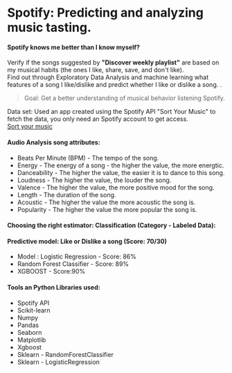 # Spotify: Predicting and analyzing music tasting.  

#### Spotify knows me better than I know myself? <br />

Verify if the songs suggested by **"Discover weekly playlist"** are based on my musical habits (the ones I like, share, save, and don't like). <br />
Find out through Exploratory Data Analysis and machine learning what features of a song I like/dislike and predict whether I like or dislike a song. .<br />
 
> Goal: Get a better understanding of musical behavior listening Spotify.<br />
  
Data set: Used an app created using the Spotify API "Sort Your Music" to fetch the data, you only need an Spotify account to get access. <br />
[Sort your music](http://sortyourmusic.playlistmachinery.com/index.html) <br />
 
#### Audio Analysis song attributes:<br />
- Beats Per Minute (BPM) - The tempo of the song.<br />
- Energy - The energy of a song - the higher the value, the more energtic. <br />
- Danceability - The higher the value, the easier it is to dance to this song. <br />
- Loudness - The higher the value, the louder the song. <br />
- Valence - The higher the value, the more positive mood for the song. <br />
- Length - The duration of the song. <br />
- Acoustic - The higher the value the more acoustic the song is. <br />
- Popularity - The higher the value the more popular the song is. <br />
 
#### Choosing the right estimator: Classification (Category - Labeled Data): <br />
#### Predictive model: Like or Dislike a song (Score: 70/30)  <br /> 
- Model : Logistic Regression - Score: 86% <br />
- Random Forest Classifier - Score: 89% <br />
- XGBOOST - Score:90% <br />

#### Tools an Python Libraries used:<br />
- Spotify API<br />
- Scikit-learn<br />
- Numpy<br />
- Pandas<br />
- Seaborn<br />
- Matplotlib<br />
- Xgboost<br />
- Sklearn - RandomForestClassifier<br />
- Sklearn - LogisticRegression<br />
